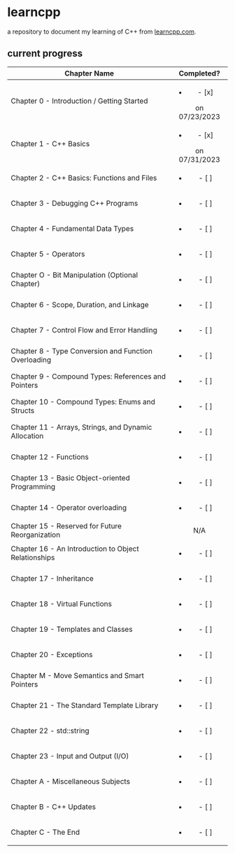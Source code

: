 # learncpp

a repository to document my learning of C++ from [learncpp.com](https://www.learncpp.com).

## current progress

| Chapter Name                                         |               Completed?               |
| ---------------------------------------------------- | :------------------------------------: |
| Chapter 0 - Introduction / Getting Started           | <ul><li>- [x] </li></ul> on 07/23/2023 |
| Chapter 1 - C++ Basics                               | <ul><li>- [x] </li></ul> on 07/31/2023 |
| Chapter 2 - C++ Basics: Functions and Files          |        <ul><li>- [ ] </li></ul>        |
| Chapter 3 - Debugging C++ Programs                   |        <ul><li>- [ ] </li></ul>        |
| Chapter 4 - Fundamental Data Types                   |        <ul><li>- [ ] </li></ul>        |
| Chapter 5 - Operators                                |        <ul><li>- [ ] </li></ul>        |
| Chapter O - Bit Manipulation (Optional Chapter)      |        <ul><li>- [ ] </li></ul>        |
| Chapter 6 - Scope, Duration, and Linkage             |        <ul><li>- [ ] </li></ul>        |
| Chapter 7 - Control Flow and Error Handling          |        <ul><li>- [ ] </li></ul>        |
| Chapter 8 - Type Conversion and Function Overloading |        <ul><li>- [ ] </li></ul>        |
| Chapter 9 - Compound Types: References and Pointers  |        <ul><li>- [ ] </li></ul>        |
| Chapter 10 - Compound Types: Enums and Structs       |        <ul><li>- [ ] </li></ul>        |
| Chapter 11 - Arrays, Strings, and Dynamic Allocation |        <ul><li>- [ ] </li></ul>        |
| Chapter 12 - Functions                               |        <ul><li>- [ ] </li></ul>        |
| Chapter 13 - Basic Object-oriented Programming       |        <ul><li>- [ ] </li></ul>        |
| Chapter 14 - Operator overloading                    |        <ul><li>- [ ] </li></ul>        |
| Chapter 15 - Reserved for Future Reorganization      |                  N/A                   |
| Chapter 16 - An Introduction to Object Relationships |        <ul><li>- [ ] </li></ul>        |
| Chapter 17 - Inheritance                             |        <ul><li>- [ ] </li></ul>        |
| Chapter 18 - Virtual Functions                       |        <ul><li>- [ ] </li></ul>        |
| Chapter 19 - Templates and Classes                   |        <ul><li>- [ ] </li></ul>        |
| Chapter 20 - Exceptions                              |        <ul><li>- [ ] </li></ul>        |
| Chapter M - Move Semantics and Smart Pointers        |        <ul><li>- [ ] </li></ul>        |
| Chapter 21 - The Standard Template Library           |        <ul><li>- [ ] </li></ul>        |
| Chapter 22 - std::string                             |        <ul><li>- [ ] </li></ul>        |
| Chapter 23 - Input and Output (I/O)                  |        <ul><li>- [ ] </li></ul>        |
| Chapter A - Miscellaneous Subjects                   |        <ul><li>- [ ] </li></ul>        |
| Chapter B - C++ Updates                              |        <ul><li>- [ ] </li></ul>        |
| Chapter C - The End                                  |        <ul><li>- [ ] </li></ul>        |
